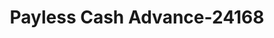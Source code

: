 ---
f_zip-code: 72022
f_state-code: AR
title: Payless Cash Advance-24168
f_phone: 501-847-6464
f_city-only: Bryant
f_address: 3411 Main Street Bryant
f_location-unique-id: '24168'
slug: payless-cash-advance-24168
updated-on: '2024-05-30T13:46:58.046Z'
created-on: '2024-05-30T13:36:59.803Z'
published-on: '2024-05-30T13:54:32.469Z'
f_city-state: cms/city/bryant-ar.md
f_company: cms/company/payless-cash-advance.md
f_state: cms/state/arkansas.md
layout: '[payday-loan].html'
tags: payday-loan
---